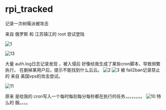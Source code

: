 # rpi_tracked
记录一次树莓派被攻击


 来自 俄罗斯 和 江苏镇江的  root 尝试登陆

![1](https://dn-shimo-image.qbox.me/zt8HPnUvjogzqXJU.png)



![13](https://dn-shimo-image.qbox.me/KQ4aLFmfYJoltnnG.png)



大量 auth.log日志记录发现 ，被入侵后 好像给我生成了某些cron脚本，导致频繁执行，
在删掉某用户后，提示不能找到什么云云。
![2](https://dn-shimo-image.qbox.me/I7H3zU83OQUcYIcy.png!thumbnail)
![3](https://dn-shimo-image.qbox.me/50nKPo024uASlo1l.png)
被 fail2ban记录禁止的 来自 美国vps的攻击尝试。

![11](https://dn-shimo-image.qbox.me/88HCllAhcPYHCtZy.png)

原来 是给我的 cron写入一个每时每刻每分每秒都在执行的任务，。。。。。。。
![10](https://dn-shimo-image.qbox.me/tom2B8mF14US6oyx.png)
特么的 服。。。。
